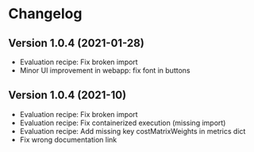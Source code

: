 # Changelog

## Version 1.0.4 (2021-01-28)
* Evaluation recipe: Fix broken import
* Minor UI improvement in webapp: fix font in buttons

## Version 1.0.4 (2021-10)
* Evaluation recipe: Fix broken import
* Evaluation recipe: Fix containerized execution (missing import)
* Evaluation recipe: Add missing key costMatrixWeights in metrics dict
* Fix wrong documentation link
